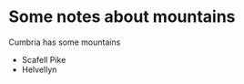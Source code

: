 Some notes about mountains
==========================

Cumbria has some mountains
* Scafell Pike
* Helvellyn
